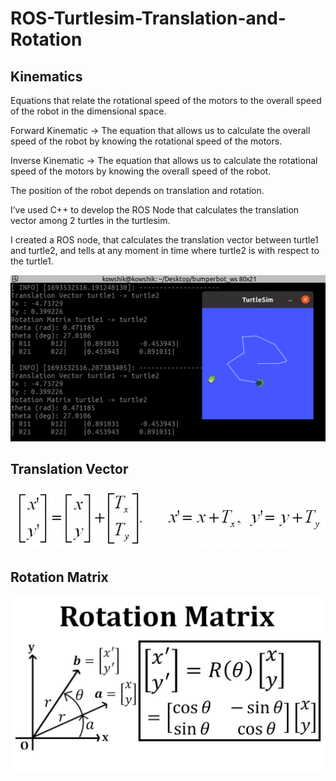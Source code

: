 # ROS-Turtlesim-Translation-and-Rotation

## Kinematics

Equations that relate the rotational speed of the motors to the overall speed of the robot in the dimensional space.

Forward Kinematic → The equation that allows us to calculate the overall speed of the robot by knowing the rotational speed of the motors.

Inverse Kinematic → The equation that allows us to calculate the rotational speed of the motors by knowing the overall speed of the robot.

The position of the robot depends on translation and rotation.

I’ve used C++ to develop the ROS Node that calculates the translation vector among 2 turtles in the turtlesim.

I created a ROS node, that calculates the translation vector between turtle1 and turtle2, and tells at any moment in time where turtle2 is with respect to the turtle1.


![Answer box frame length](turtleSim.png)


## Translation Vector

![Answer box frame length](translation.png)

## Rotation Matrix

![Answer box frame length](rot.jpeg)
